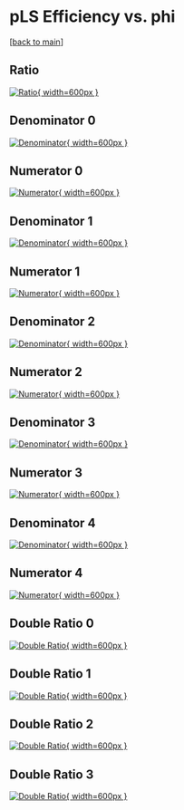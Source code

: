 # pLS Efficiency vs. phi

[[back to main](./)]



## Ratio

[![Ratio](../mtv/var/pLS_xtr_11_0_eff_phi.png){ width=600px }](../mtv/var/pLS_xtr_11_0_eff_phi.pdf)

## Denominator 0

[![Denominator](../mtv/den/pLS_xtr_11_0_eff_phi_den0.png){ width=600px }](../mtv/den/pLS_xtr_11_0_eff_phi_den0.pdf)

## Numerator 0

[![Numerator](../mtv/num/pLS_xtr_11_0_eff_phi_num0.png){ width=600px }](../mtv/num/pLS_xtr_11_0_eff_phi_num0.pdf)

## Denominator 1

[![Denominator](../mtv/den/pLS_xtr_11_0_eff_phi_den1.png){ width=600px }](../mtv/den/pLS_xtr_11_0_eff_phi_den1.pdf)

## Numerator 1

[![Numerator](../mtv/num/pLS_xtr_11_0_eff_phi_num1.png){ width=600px }](../mtv/num/pLS_xtr_11_0_eff_phi_num1.pdf)

## Denominator 2

[![Denominator](../mtv/den/pLS_xtr_11_0_eff_phi_den2.png){ width=600px }](../mtv/den/pLS_xtr_11_0_eff_phi_den2.pdf)

## Numerator 2

[![Numerator](../mtv/num/pLS_xtr_11_0_eff_phi_num2.png){ width=600px }](../mtv/num/pLS_xtr_11_0_eff_phi_num2.pdf)

## Denominator 3

[![Denominator](../mtv/den/pLS_xtr_11_0_eff_phi_den3.png){ width=600px }](../mtv/den/pLS_xtr_11_0_eff_phi_den3.pdf)

## Numerator 3

[![Numerator](../mtv/num/pLS_xtr_11_0_eff_phi_num3.png){ width=600px }](../mtv/num/pLS_xtr_11_0_eff_phi_num3.pdf)

## Denominator 4

[![Denominator](../mtv/den/pLS_xtr_11_0_eff_phi_den4.png){ width=600px }](../mtv/den/pLS_xtr_11_0_eff_phi_den4.pdf)

## Numerator 4

[![Numerator](../mtv/num/pLS_xtr_11_0_eff_phi_num4.png){ width=600px }](../mtv/num/pLS_xtr_11_0_eff_phi_num4.pdf)

## Double Ratio 0

[![Double Ratio](../mtv/ratio/pLS_xtr_11_0_eff_phi_ratio0.png){ width=600px }](../mtv/ratio/pLS_xtr_11_0_eff_phi_ratio0.pdf)

## Double Ratio 1

[![Double Ratio](../mtv/ratio/pLS_xtr_11_0_eff_phi_ratio1.png){ width=600px }](../mtv/ratio/pLS_xtr_11_0_eff_phi_ratio1.pdf)

## Double Ratio 2

[![Double Ratio](../mtv/ratio/pLS_xtr_11_0_eff_phi_ratio2.png){ width=600px }](../mtv/ratio/pLS_xtr_11_0_eff_phi_ratio2.pdf)

## Double Ratio 3

[![Double Ratio](../mtv/ratio/pLS_xtr_11_0_eff_phi_ratio3.png){ width=600px }](../mtv/ratio/pLS_xtr_11_0_eff_phi_ratio3.pdf)

